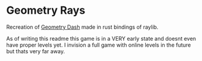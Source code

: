 # Geometry Rays
 Recreation of [Geometry Dash](https://store.steampowered.com/app/322170/Geometry_Dash) made in rust bindings of raylib.

 As of writing this readme this game is in a VERY early state and doesnt even have proper levels yet. I invision a full game with online levels in the future but thats very far away.

